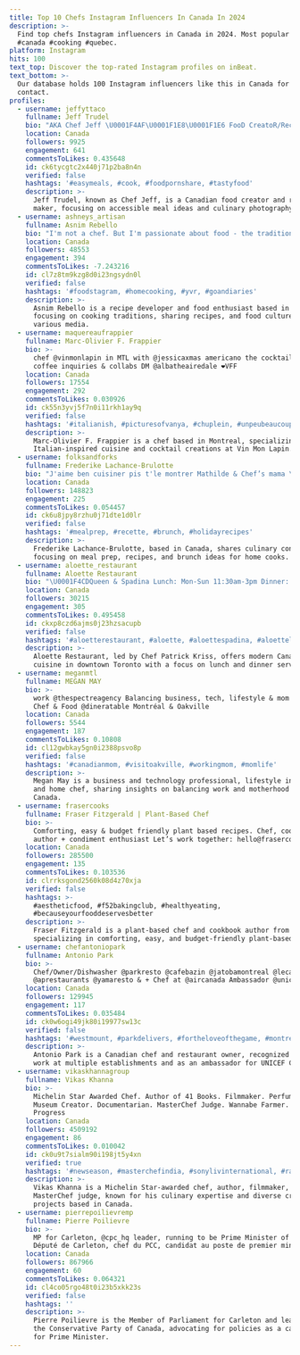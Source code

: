 ```yaml
---
title: Top 10 Chefs Instagram Influencers In Canada In 2024
description: >-
  Find top chefs Instagram influencers in Canada in 2024. Most popular hashtags:
  #canada #cooking #quebec.
platform: Instagram
hits: 100
text_top: Discover the top-rated Instagram profiles on inBeat.
text_bottom: >-
  Our database holds 100 Instagram influencers like this in Canada for you to
  contact.
profiles:
  - username: jeffyttaco
    fullname: Jeff Trudel
    bio: "AKA Chef Jeff \U0001F4AF\U0001F1E8\U0001F1E6 FooD CreatoR/Recipe MakeR Food&\U0001F4F8 By Me ❤️Gwen❤️ AMBASSADOR @arcticzone @environiagara @pinnacolopizzaovens"
    location: Canada
    followers: 9925
    engagement: 641
    commentsToLikes: 0.435648
    id: ck6tycgtc2x440j71p2ba8n4n
    verified: false
    hashtags: '#easymeals, #cook, #foodpornshare, #tastyfood'
    description: >-
      Jeff Trudel, known as Chef Jeff, is a Canadian food creator and recipe
      maker, focusing on accessible meal ideas and culinary photography.
  - username: ashneys_artisan
    fullname: Asnim Rebello
    bio: "I'm not a chef. But I'm passionate about food - the tradition of it, cooking it, and sharing it! Recipe Developer/Cookbook/Food Mag \U0001F1E8\U0001F1E6l❤️\U0001F3CC️‍♀️ \U0001F1ED\U0001F1F0\U0001F1EE\U0001F1F3"
    location: Canada
    followers: 48553
    engagement: 394
    commentsToLikes: -7.243216
    id: cl7z8tm9kzg8d0i23ngsydn0l
    verified: false
    hashtags: '#foodstagram, #homecooking, #yvr, #goandiaries'
    description: >-
      Asnim Rebello is a recipe developer and food enthusiast based in Canada,
      focusing on cooking traditions, sharing recipes, and food culture through
      various media.
  - username: maquereaufrappier
    fullname: Marc-Olivier F. Frappier
    bio: >-
      chef @vinmonlapin in MTL with @jessicaxmas americano the cocktail, not the
      coffee inquiries & collabs DM @albatheairedale ❤️VFF
    location: Canada
    followers: 17554
    engagement: 292
    commentsToLikes: 0.030926
    id: ck55n3yvj5f7n0i11rkh1ay9q
    verified: false
    hashtags: '#italianish, #picturesofvanya, #chuplein, #unpeubeaucoup'
    description: >-
      Marc-Olivier F. Frappier is a chef based in Montreal, specializing in
      Italian-inspired cuisine and cocktail creations at Vin Mon Lapin.
  - username: folksandforks
    fullname: Frederike Lachance-Brulotte
    bio: "J'aime ben cuisiner pis t'le montrer Mathilde & Chef’s mama \U0001F33F"
    location: Canada
    followers: 148823
    engagement: 225
    commentsToLikes: 0.054457
    id: ck6u8jpy8rzhu0j71dte1d0lr
    verified: false
    hashtags: '#mealprep, #recette, #brunch, #holidayrecipes'
    description: >-
      Frederike Lachance-Brulotte, based in Canada, shares culinary content
      focusing on meal prep, recipes, and brunch ideas for home cooks.
  - username: aloette_restaurant
    fullname: Aloette Restaurant
    bio: "\U0001F4CDQueen & Spadina Lunch: Mon-Sun 11:30am-3pm Dinner: Mon-Sun 5pm-10:30pm Chef / Owner: @patrickkriss Canned Cocktails: @fizzbyaloette"
    location: Canada
    followers: 30215
    engagement: 305
    commentsToLikes: 0.495458
    id: ckxp8czd6ajms0j23hzsacupb
    verified: false
    hashtags: '#aloetterestaurant, #aloette, #aloettespadina, #aloetteliberty'
    description: >-
      Aloette Restaurant, led by Chef Patrick Kriss, offers modern Canadian
      cuisine in downtown Toronto with a focus on lunch and dinner service.
  - username: meganmtl
    fullname: MEGAN MAY
    bio: >-
      work @thespectreagency Balancing business, tech, lifestyle & mom life Home
      Chef & Food @dineratable Montréal & Oakville
    location: Canada
    followers: 5544
    engagement: 187
    commentsToLikes: 0.10808
    id: cl12gwbkay5gn0i2388psvo8p
    verified: false
    hashtags: '#canadianmom, #visitoakville, #workingmom, #momlife'
    description: >-
      Megan May is a business and technology professional, lifestyle influencer,
      and home chef, sharing insights on balancing work and motherhood from
      Canada.
  - username: frasercooks
    fullname: Fraser Fitzgerald | Plant-Based Chef
    bio: >-
      Comforting, easy & budget friendly plant based recipes. Chef, cookbook
      author + condiment enthusiast Let’s work together: hello@frasercooks.com
    location: Canada
    followers: 285500
    engagement: 135
    commentsToLikes: 0.103536
    id: clrrksgond2560k08d4z70xja
    verified: false
    hashtags: >-
      #aestheticfood, #f52bakingclub, #healthyeating,
      #becauseyourfooddeservesbetter
    description: >-
      Fraser Fitzgerald is a plant-based chef and cookbook author from Canada,
      specializing in comforting, easy, and budget-friendly plant-based recipes.
  - username: chefantoniopark
    fullname: Antonio Park
    bio: >-
      Chef/Owner/Dishwasher @parkresto @cafebazin @jatobamontreal @lecathcart
      @aprestaurants @yamaresto & + Chef at @aircanada Ambassador @unicefcanada
    location: Canada
    followers: 129945
    engagement: 117
    commentsToLikes: 0.035484
    id: ck0w6ogi49jk80i19977sw13c
    verified: false
    hashtags: '#westmount, #parkdelivers, #fortheloveofthegame, #montrealstrong'
    description: >-
      Antonio Park is a Canadian chef and restaurant owner, recognized for his
      work at multiple establishments and as an ambassador for UNICEF Canada.
  - username: vikaskhannagroup
    fullname: Vikas Khanna
    bio: >-
      Michelin Star Awarded Chef. Author of 41 Books. Filmmaker. Perfumer.
      Museum Creator. Documentarian. MasterChef Judge. Wannabe Farmer. Work in
      Progress
    location: Canada
    followers: 4509192
    engagement: 86
    commentsToLikes: 0.010042
    id: ck0u9t7sialm90i198jt5y4xn
    verified: true
    hashtags: '#newseason, #masterchefindia, #sonylivinternational, #ranveerbrar'
    description: >-
      Vikas Khanna is a Michelin Star-awarded chef, author, filmmaker, and
      MasterChef judge, known for his culinary expertise and diverse creative
      projects based in Canada.
  - username: pierrepoilievremp
    fullname: Pierre Poilievre
    bio: >-
      MP for Carleton, @cpc_hq leader, running to be Prime Minister of Canada -
      Député de Carleton, chef du PCC, candidat au poste de premier ministre
    location: Canada
    followers: 867966
    engagement: 60
    commentsToLikes: 0.064321
    id: cl4co05rgo48t0i23b5xkk23s
    verified: false
    hashtags: ''
    description: >-
      Pierre Poilievre is the Member of Parliament for Carleton and leader of
      the Conservative Party of Canada, advocating for policies as a candidate
      for Prime Minister.
---
```


